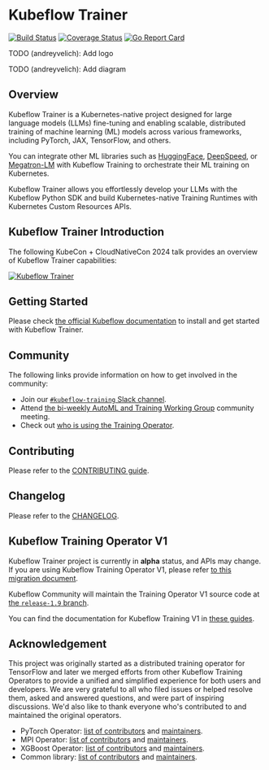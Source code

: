# Kubeflow Trainer

[![Build Status](https://github.com/kubeflow/training-operator/actions/workflows/test-go.yaml/badge.svg?branch=master)](https://github.com/kubeflow/training-operator/actions/workflows/test-go.yaml?branch=master)
[![Coverage Status](https://coveralls.io/repos/github/kubeflow/training-operator/badge.svg?branch=master)](https://coveralls.io/github/kubeflow/training-operator?branch=master)
[![Go Report Card](https://goreportcard.com/badge/github.com/kubeflow/training-operator)](https://goreportcard.com/report/github.com/kubeflow/training-operator)

TODO (andreyvelich): Add logo

TODO (andreyvelich): Add diagram

## Overview

Kubeflow Trainer is a Kubernetes-native project designed for large language models (LLMs)
fine-tuning and enabling scalable, distributed training of machine learning (ML) models across
various frameworks, including PyTorch, JAX, TensorFlow, and others.

You can integrate other ML libraries such as [HuggingFace](https://huggingface.co),
[DeepSpeed](https://github.com/microsoft/DeepSpeed), or [Megatron-LM](https://github.com/NVIDIA/Megatron-LM)
with Kubeflow Training to orchestrate their ML training on Kubernetes.

Kubeflow Trainer allows you effortlessly develop your LLMs with the Kubeflow Python SDK and
build Kubernetes-native Training Runtimes with Kubernetes Custom Resources APIs.

## Kubeflow Trainer Introduction

The following KubeCon + CloudNativeCon 2024 talk provides an overview of Kubeflow Trainer capabilities:

[![Kubeflow Trainer](https://img.youtube.com/vi/Lgy4ir1AhYw/0.jpg)](https://www.youtube.com/watch?v=Lgy4ir1AhYw)

## Getting Started

Please check [the official Kubeflow documentation](https://www.kubeflow.org/docs/components/training/getting-started)
to install and get started with Kubeflow Trainer.

## Community

The following links provide information on how to get involved in the community:

- Join our [`#kubeflow-training` Slack channel](https://www.kubeflow.org/docs/about/community/#kubeflow-slack).
- Attend [the bi-weekly AutoML and Training Working Group](https://bit.ly/2PWVCkV) community meeting.
- Check out [who is using the Training Operator](ADOPTERS.md).

## Contributing

Please refer to the [CONTRIBUTING guide](CONTRIBUTING.md).

## Changelog

Please refer to the [CHANGELOG](CHANGELOG.md).

## Kubeflow Training Operator V1

Kubeflow Trainer project is currently in <strong>alpha</strong> status, and APIs may change.
If you are using Kubeflow Training Operator V1, please refer [to this migration document](/docs/components/training/operator-guides/migration).

Kubeflow Community will maintain the Training Operator V1 source code at
[the `release-1.9` branch](https://github.com/kubeflow/training-operator/tree/release-1.9).

You can find the documentation for Kubeflow Training V1 in [these guides](https://www.kubeflow.org/docs/components/training/legacy-v1).

## Acknowledgement

This project was originally started as a distributed training operator for TensorFlow and later we
merged efforts from other Kubeflow Training Operators to provide a unified and simplified experience
for both users and developers. We are very grateful to all who filed issues or helped resolve them,
asked and answered questions, and were part of inspiring discussions.
We'd also like to thank everyone who's contributed to and maintained the original operators.

- PyTorch Operator: [list of contributors](https://github.com/kubeflow/pytorch-operator/graphs/contributors)
  and [maintainers](https://github.com/kubeflow/pytorch-operator/blob/master/OWNERS).
- MPI Operator: [list of contributors](https://github.com/kubeflow/mpi-operator/graphs/contributors)
  and [maintainers](https://github.com/kubeflow/mpi-operator/blob/master/OWNERS).
- XGBoost Operator: [list of contributors](https://github.com/kubeflow/xgboost-operator/graphs/contributors)
  and [maintainers](https://github.com/kubeflow/xgboost-operator/blob/master/OWNERS).
- Common library: [list of contributors](https://github.com/kubeflow/common/graphs/contributors) and
  [maintainers](https://github.com/kubeflow/common/blob/master/OWNERS).
